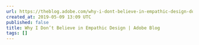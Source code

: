 ```yaml
---
url: https://theblog.adobe.com/why-i-dont-believe-in-empathic-design-don-norman/
created_at: 2019-05-09 13:09 UTC
published: false
title: Why I Don’t Believe in Empathic Design | Adobe Blog
tags: []
---
```



